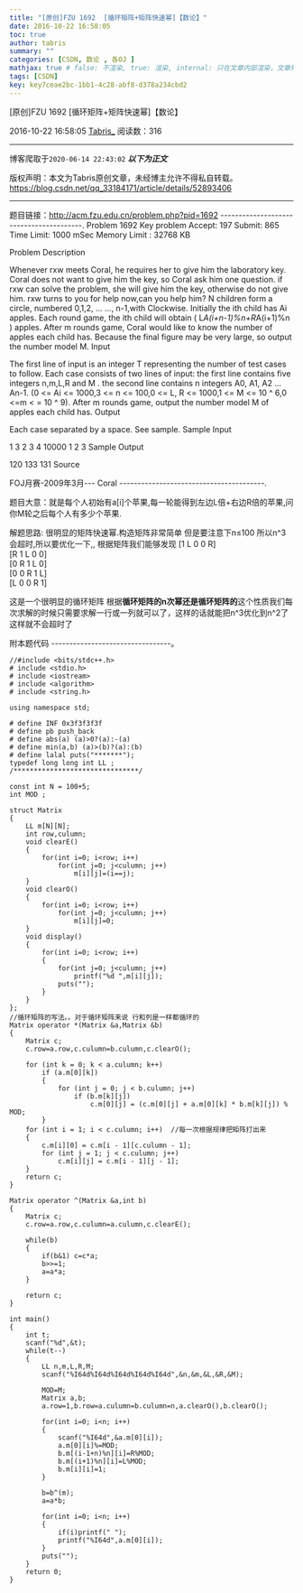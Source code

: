 ```yaml
---
title: "[原创]FZU 1692  [循环矩阵+矩阵快速幂]【数论】"
date: 2016-10-22 16:58:05
toc: true
author: tabris
summary: ""
categories: [CSDN, 数论 , 各OJ ]
mathjax: true # false: 不渲染, true: 渲染, internal: 只在文章内部渲染，文章列表中不渲染
tags: [CSDN]
key: key7ceae2bc-1bb1-4c28-abf8-d378a234cbd2
---
```


[原创]FZU 1692  [循环矩阵+矩阵快速幂]【数论】

2016-10-22 16:58:05  [Tabris_](https://me.csdn.net/qq_33184171) 阅读数：316

---

博客爬取于`2020-06-14 22:43:02`
***以下为正文***

版权声明：本文为Tabris原创文章，未经博主允许不得私自转载。
https://blog.csdn.net/qq_33184171/article/details/52893406

<!-- more -->

---

题目链接：http://acm.fzu.edu.cn/problem.php?pid=1692
----------------------------------------.
Problem 1692 Key problem
Accept: 197    Submit: 865
Time Limit: 1000 mSec    Memory Limit : 32768 KB

 Problem Description

Whenever rxw meets Coral, he requires her to give him the laboratory key. Coral does not want to give him the key, so Coral ask him one question. if rxw can solve the problem, she will give him the key, otherwise do not give him. rxw turns to you for help now,can you help him?
N children form a circle, numbered 0,1,2, ... ..., n-1,with Clockwise. Initially the ith child has Ai apples. Each round game, the ith child will obtain ( L*A(i+n-1)%n+R*A(i+1)%n ) apples. After m rounds game, Coral would like to know the number of apples each child has. Because the final figure may be very large, so output the number model M.
 Input

The first line of input is an integer T representing the number of test cases to follow. Each case consists of two lines of input: the first line contains five integers n,m,L,R and M . the second line contains n integers A0, A1, A2 ... An-1. (0 <= Ai <= 1000,3 <= n <= 100,0 <= L, R <= 1000,1 <= M <= 10 ^ 6,0 <=m < = 10 ^ 9). After m rounds game, output the number model M of apples each child has.
 Output

Each case separated by a space. See sample.
 Sample Input

1 
3 2 3 4 10000 
1 2 3
 Sample Output

120 133 131
 Source

FOJ月赛-2009年3月--- Coral
----------------------------------------.

题目大意：就是每个人初始有a[i]个苹果,每一轮能得到左边L倍+右边R倍的苹果,问你M轮之后每个人有多少个苹果.


解题思路:
很明显的矩阵快速幂.构造矩阵非常简单
但是要注意下n≤100 所以n^3会超时,所以要优化一下,,
根据矩阵我们能够发现
[1 L 0 0 R]  
[R 1 L 0 0]  
[0 R 1 L 0]  
[0 0 R 1 L]  
[L 0 0 R 1] 

这是一个很明显的循环矩阵
根据**循环矩阵的n次幂还是循环矩阵的**这个性质我们每次求解的时候只需要求解一行或一列就可以了，这样的话就能把n^3优化到n^2了 
这样就不会超时了

附本题代码
---------------------------------。
```
//#include <bits/stdc++.h>
# include <stdio.h>
# include <iostream>
# include <algorithm>
# include <string.h>

using namespace std;

# define INF 0x3f3f3f3f
# define pb push_back
# define abs(a) (a)>0?(a):-(a)
# define min(a,b) (a)>(b)?(a):(b)
# define lalal puts("*******");
typedef long long int LL ;
/*******************************/

const int N = 100+5;
int MOD ;

struct Matrix
{
    LL m[N][N];
    int row,culumn;
    void clearE()
    {
        for(int i=0; i<row; i++)
            for(int j=0; j<culumn; j++)
                m[i][j]=(i==j);
    }
    void clearO()
    {
        for(int i=0; i<row; i++)
            for(int j=0; j<culumn; j++)
                m[i][j]=0;
    }
    void display()
    {
        for(int i=0; i<row; i++)
        {
            for(int j=0; j<culumn; j++)
                printf("%d ",m[i][j]);
            puts("");
        }
    }
};
//循环矩阵的写法。。对于循环矩阵来说 行和列是一样都循环的
Matrix operator *(Matrix &a,Matrix &b)
{
    Matrix c;
    c.row=a.row,c.culumn=b.culumn,c.clearO();

    for (int k = 0; k < a.culumn; k++)
        if (a.m[0][k])
        {
            for (int j = 0; j < b.culumn; j++)
                if (b.m[k][j])
                    c.m[0][j] = (c.m[0][j] + a.m[0][k] * b.m[k][j]) % MOD;
        }
    for (int i = 1; i < c.culumn; i++)  //每一次根据规律把矩阵打出来
    {
        c.m[i][0] = c.m[i - 1][c.culumn - 1];
        for (int j = 1; j < c.culumn; j++)
            c.m[i][j] = c.m[i - 1][j - 1];
    }
    return c;
}

Matrix operator ^(Matrix &a,int b)
{
    Matrix c;
    c.row=a.row,c.culumn=a.culumn,c.clearE();

    while(b)
    {
        if(b&1) c=c*a;
        b>>=1;
        a=a*a;
    }

    return c;
}

int main()
{
    int t;
    scanf("%d",&t);
    while(t--)
    {
        LL n,m,L,R,M;
        scanf("%I64d%I64d%I64d%I64d%I64d",&n,&m,&L,&R,&M);

        MOD=M;
        Matrix a,b;
        a.row=1,b.row=a.culumn=b.culumn=n,a.clearO(),b.clearO();

        for(int i=0; i<n; i++)
        {
            scanf("%I64d",&a.m[0][i]);
            a.m[0][i]%=MOD;
            b.m[(i-1+n)%n][i]=R%MOD;
            b.m[(i+1)%n][i]=L%MOD;
            b.m[i][i]=1;
        }

        b=b^(m);
        a=a*b;

        for(int i=0; i<n; i++)
        {
            if(i)printf(" ");
            printf("%I64d",a.m[0][i]);
        }
        puts("");
    }
    return 0;
}

```
